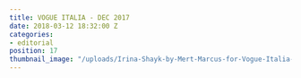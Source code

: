 ```yaml
---
title: VOGUE ITALIA - DEC 2017
date: 2018-03-12 18:32:00 Z
categories:
- editorial
position: 17
thumbnail_image: "/uploads/Irina-Shayk-by-Mert-Marcus-for-Vogue-Italia-December-2017-Cover-760x942.jpg"
---
```


